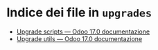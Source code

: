 # Indice dei file in `upgrades`

- [Upgrade scripts — Odoo 17.0 documentazione](./upgrade_scripts.md)
- [Upgrade utils — Odoo 17.0 documentazione](./upgrade_utils.md)
